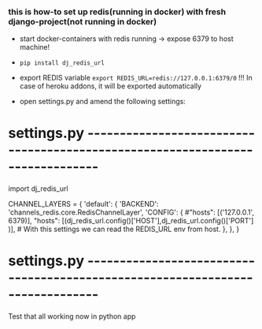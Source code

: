 ### this is how-to set up redis(running in docker) with fresh django-project(not running in docker)

- start docker-containers with redis running -> expose 6379 to host machine!

- `pip install dj_redis_url`

- export REDIS variable `export REDIS_URL=redis://127.0.0.1:6379/0`  !!! In case of heroku addons, it will be exported automatically

- open settings.py and amend the following settings:

# settings.py ------------------------------------------------------------------------------

import dj_redis_url

CHANNEL_LAYERS = {
    'default': {
        'BACKEND': 'channels_redis.core.RedisChannelLayer',
        'CONFIG': {
            #"hosts": [('127.0.0.1', 6379)],
            "hosts": [(dj_redis_url.config()['HOST'],dj_redis_url.config()['PORT'] )],  # With this settings we can read the REDIS_URL env from host.
        },
    },
}

# settings.py ------------------------------------------------------------------------------


Test that all working now in python app
